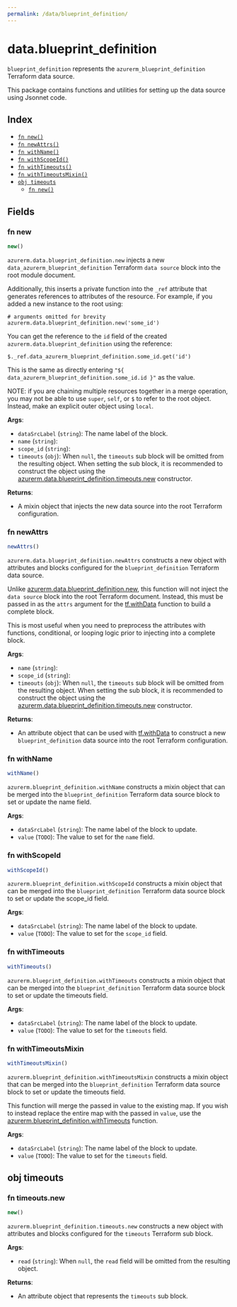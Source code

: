 ```yaml
---
permalink: /data/blueprint_definition/
---
```


# data.blueprint_definition

`blueprint_definition` represents the `azurerm_blueprint_definition` Terraform data source.



This package contains functions and utilities for setting up the data source using Jsonnet code.


## Index

* [`fn new()`](#fn-new)
* [`fn newAttrs()`](#fn-newattrs)
* [`fn withName()`](#fn-withname)
* [`fn withScopeId()`](#fn-withscopeid)
* [`fn withTimeouts()`](#fn-withtimeouts)
* [`fn withTimeoutsMixin()`](#fn-withtimeoutsmixin)
* [`obj timeouts`](#obj-timeouts)
  * [`fn new()`](#fn-timeoutsnew)

## Fields

### fn new

```ts
new()
```


`azurerm.data.blueprint_definition.new` injects a new `data_azurerm_blueprint_definition` Terraform `data source`
block into the root module document.

Additionally, this inserts a private function into the `_ref` attribute that generates references to attributes of the
resource. For example, if you added a new instance to the root using:

    # arguments omitted for brevity
    azurerm.data.blueprint_definition.new('some_id')

You can get the reference to the `id` field of the created `azurerm.data.blueprint_definition` using the reference:

    $._ref.data_azurerm_blueprint_definition.some_id.get('id')

This is the same as directly entering `"${ data_azurerm_blueprint_definition.some_id.id }"` as the value.

NOTE: if you are chaining multiple resources together in a merge operation, you may not be able to use `super`, `self`,
or `$` to refer to the root object. Instead, make an explicit outer object using `local`.

**Args**:
  - `dataSrcLabel` (`string`): The name label of the block.
  - `name` (`string`): 
  - `scope_id` (`string`): 
  - `timeouts` (`obj`):  When `null`, the `timeouts` sub block will be omitted from the resulting object. When setting the sub block, it is recommended to construct the object using the [azurerm.data.blueprint_definition.timeouts.new](#fn-blueprintdefinitiontimeoutsnew) constructor.

**Returns**:
- A mixin object that injects the new data source into the root Terraform configuration.


### fn newAttrs

```ts
newAttrs()
```


`azurerm.data.blueprint_definition.newAttrs` constructs a new object with attributes and blocks configured for the `blueprint_definition`
Terraform data source.

Unlike [azurerm.data.blueprint_definition.new](#fn-blueprintdefinitionnew), this function will not inject the `data source`
block into the root Terraform document. Instead, this must be passed in as the `attrs` argument for the
[tf.withData](https://github.com/tf-libsonnet/core/tree/main/docs#fn-withdata) function to build a complete block.

This is most useful when you need to preprocess the attributes with functions, conditional, or looping logic prior to
injecting into a complete block.

**Args**:
  - `name` (`string`): 
  - `scope_id` (`string`): 
  - `timeouts` (`obj`):  When `null`, the `timeouts` sub block will be omitted from the resulting object. When setting the sub block, it is recommended to construct the object using the [azurerm.data.blueprint_definition.timeouts.new](#fn-blueprintdefinitiontimeoutsnew) constructor.

**Returns**:
  - An attribute object that can be used with [tf.withData](https://github.com/tf-libsonnet/core/tree/main/docs#fn-withdata) to construct a new `blueprint_definition` data source into the root Terraform configuration.


### fn withName

```ts
withName()
```

`azurerm.blueprint_definition.withName` constructs a mixin object that can be merged into the `blueprint_definition`
Terraform data source block to set or update the name field.



**Args**:
  - `dataSrcLabel` (`string`): The name label of the block to update.
  - `value` (`TODO`): The value to set for the `name` field.


### fn withScopeId

```ts
withScopeId()
```

`azurerm.blueprint_definition.withScopeId` constructs a mixin object that can be merged into the `blueprint_definition`
Terraform data source block to set or update the scope_id field.



**Args**:
  - `dataSrcLabel` (`string`): The name label of the block to update.
  - `value` (`TODO`): The value to set for the `scope_id` field.


### fn withTimeouts

```ts
withTimeouts()
```

`azurerm.blueprint_definition.withTimeouts` constructs a mixin object that can be merged into the `blueprint_definition`
Terraform data source block to set or update the timeouts field.



**Args**:
  - `dataSrcLabel` (`string`): The name label of the block to update.
  - `value` (`TODO`): The value to set for the `timeouts` field.


### fn withTimeoutsMixin

```ts
withTimeoutsMixin()
```

`azurerm.blueprint_definition.withTimeoutsMixin` constructs a mixin object that can be merged into the `blueprint_definition`
Terraform data source block to set or update the timeouts field.

This function will merge the passed in value to the existing map. If you wish
to instead replace the entire map with the passed in `value`, use the [azurerm.blueprint_definition.withTimeouts](TODO)
function.


**Args**:
  - `dataSrcLabel` (`string`): The name label of the block to update.
  - `value` (`TODO`): The value to set for the `timeouts` field.


## obj timeouts



### fn timeouts.new

```ts
new()
```


`azurerm.blueprint_definition.timeouts.new` constructs a new object with attributes and blocks configured for the `timeouts`
Terraform sub block.



**Args**:
  - `read` (`string`):  When `null`, the `read` field will be omitted from the resulting object.

**Returns**:
  - An attribute object that represents the `timeouts` sub block.
